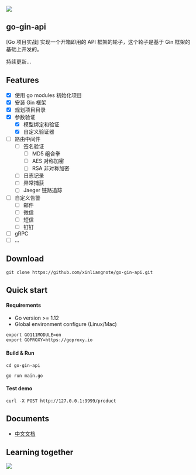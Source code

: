 ![](https://github.com/xinliangnote/Go/blob/master/03-go-gin-api%20%5B%E6%96%87%E6%A1%A3%5D/images/go-gin-api-logo.png)

## go-gin-api

[Go 项目实战] 实现一个开箱即用的 API 框架的轮子，这个轮子是基于 Gin 框架的基础上开发的。

持续更新... 

## Features

- [x] 使用 go modules 初始化项目
- [x] 安装 Gin 框架
- [x] 规划项目目录
- [x] 参数验证
    - [x] 模型绑定和验证
    - [x] 自定义验证器
- [ ] 路由中间件
    - [ ] 签名验证
        - [ ] MD5 组合拳
        - [ ] AES 对称加密
        - [ ] RSA 非对称加密
    - [ ] 日志记录
    - [ ] 异常捕获
    - [ ] Jaeger 链路追踪
- [ ] 自定义告警
    - [ ] 邮件
    - [ ] 微信
    - [ ] 短信
    - [ ] 钉钉
- [ ] gRPC
- [ ] ...

## Download

```
git clone https://github.com/xinliangnote/go-gin-api.git
```

## Quick start

#### Requirements

- Go version >= 1.12
- Global environment configure (Linux/Mac)

```
export GO111MODULE=on
export GOPROXY=https://goproxy.io
```

#### Build & Run

```
cd go-gin-api

go run main.go
```

#### Test demo

```
curl -X POST http://127.0.0.1:9999/product
```

## Documents

- [中文文档](https://github.com/xinliangnote/Go/tree/master/03-go-gin-api%20%5B文档%5D/)

## Learning together

![](https://github.com/xinliangnote/Go/blob/master/00-基础语法/images/qr.jpg)

